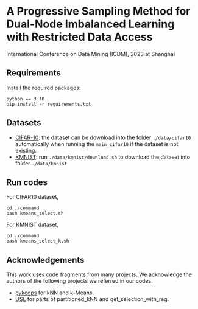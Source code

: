# A Progressive Sampling Method for Dual-Node Imbalanced Learning with Restricted Data Access
International Conference on Data Mining (ICDM), 2023 at Shanghai

## Requirements
Install the required packages:
```
python == 3.10
pip install -r requirements.txt
```


## Datasets
- [CIFAR-10](https://www.cs.toronto.edu/~kriz/cifar.html): the dataset can be download into the folder `./data/cifar10` automatically when running the `main_cifar10` if the dataset is not existing. 
- [KMNIST](https://github.com/rois-codh/kmnist): run `./data/kmnist/download.sh` to download the dataset into folder `./data/kmnist`.

## Run codes
For CIFAR10 dataset,
```
cd ./command
bash kmeans_select.sh
```
For KMNIST dataset,
```
cd ./command
bash kmeans_select_k.sh
```

## Acknowledgements
This work uses code fragments from many projects. We acknowledge the authors of the following projects we referred in our codes. 
- [pykeops](https://www.kernel-operations.io/keops/_auto_tutorials/knn/plot_knn_torch.html) for kNN and k-Means.
- [USL](https://github.com/TonyLianLong/UnsupervisedSelectiveLabeling/tree/main) for parts of partitioned_kNN and get_selection_with_reg. 
